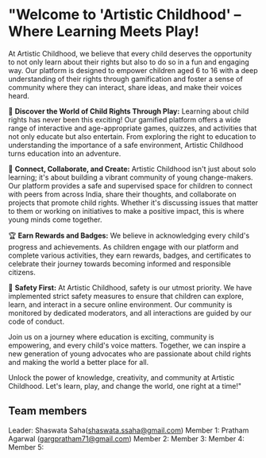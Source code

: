 #   "Welcome to 'Artistic Childhood' – Where Learning Meets Play!

At Artistic Childhood, we believe that every child deserves the opportunity to not only learn about their rights but also to do so in a fun and engaging way. Our platform is designed to empower children aged 6 to 16 with a deep understanding of their rights through gamification and foster a sense of community where they can interact, share ideas, and make their voices heard.

🌟 **Discover the World of Child Rights Through Play:** Learning about child rights has never been this exciting! Our gamified platform offers a wide range of interactive and age-appropriate games, quizzes, and activities that not only educate but also entertain. From exploring the right to education to understanding the importance of a safe environment, Artistic Childhood turns education into an adventure.

🤝 **Connect, Collaborate, and Create:** Artistic Childhood isn't just about solo learning; it's about building a vibrant community of young change-makers. Our platform provides a safe and supervised space for children to connect with peers from across India, share their thoughts, and collaborate on projects that promote child rights. Whether it's discussing issues that matter to them or working on initiatives to make a positive impact, this is where young minds come together.

🏆 **Earn Rewards and Badges:** We believe in acknowledging every child's progress and achievements. As children engage with our platform and complete various activities, they earn rewards, badges, and certificates to celebrate their journey towards becoming informed and responsible citizens.

🔐 **Safety First:** At Artistic Childhood, safety is our utmost priority. We have implemented strict safety measures to ensure that children can explore, learn, and interact in a secure online environment. Our community is monitored by dedicated moderators, and all interactions are guided by our code of conduct.

Join us on a journey where education is exciting, community is empowering, and every child's voice matters. Together, we can inspire a new generation of young advocates who are passionate about child rights and making the world a better place for all.

Unlock the power of knowledge, creativity, and community at Artistic Childhood. Let's learn, play, and change the world, one right at a time!"



##  Team members
Leader: Shaswata Saha(shaswata.ssaha@gmail.com)
Member 1: Pratham Agarwal (gargpratham71@gmail.com)
Member 2:
Member 3:
Member 4:
Member 5: